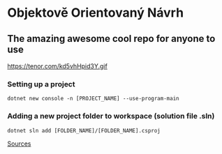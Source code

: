 # Objektově Orientovaný Návrh
## The amazing awesome cool repo for anyone to use

https://tenor.com/kd5vhHpid3Y.gif

### Setting up a project

`dotnet new console -n [PROJECT_NAME] --use-program-main`

### Adding a new project folder to workspace (solution file .sln)

`dotnet sln add [FOLDER_NAME]/[FOLDER_NAME].csproj`

[Sources](https://drive.google.com/drive/folders/1NQClVCcfn_PbDOZ88xoOzBqGmtejn9zc)
